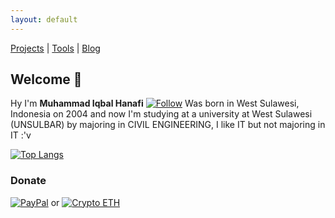 ```yaml
---
layout: default
---
```


[Projects](./projects.html) | [Tools](https://tools.scp1337.com) | [Blog](https://blog.scp1337.com)

## Welcome 👏

Hy I'm <strong>Muhammad Iqbal Hanafi</strong> [![Follow](https://img.shields.io/twitter/follow/espadrine.svg?label=Follow)](https://twitter.com/0x1337.fck) Was born in West Sulawesi, Indonesia on 2004 and now I'm studying at a university at West Sulawesi (UNSULBAR) by majoring in CIVIL ENGINEERING, I like IT but not majoring in IT :'v

[![Top Langs](https://github-readme-stats.vercel.app/api/top-langs/?username=scp1337&theme=coder&layout=compact)](https://scp1337.github.io)

### Donate
[![PayPal](https://img.shields.io/badge/paypal-social?style=social&label=@ikbalRdmc)](https://paypal.me/ikbalRdmc)       or [![Crypto ETH](https://img.shields.io/badge/ETH-social?style=social&label=0x133757c744ADbbC411A90Ec2BA7CdF6DEBC512E6)](https://etherscan.io/address/0x133757c744ADbbC411A90Ec2BA7CdF6DEBC512E6)
